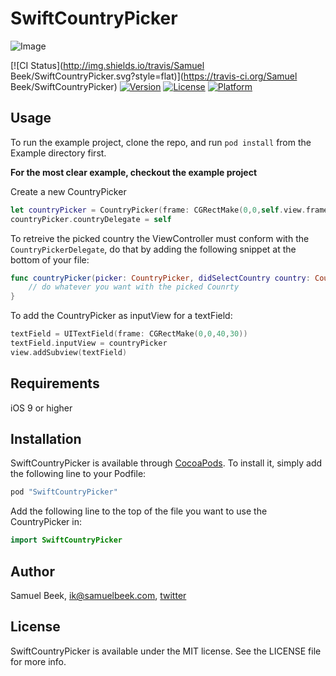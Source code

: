 # SwiftCountryPicker

![Image](http://i.imgur.com/ZGjTtoX.png)

[![CI Status](http://img.shields.io/travis/Samuel Beek/SwiftCountryPicker.svg?style=flat)](https://travis-ci.org/Samuel Beek/SwiftCountryPicker)
[![Version](https://img.shields.io/cocoapods/v/SwiftCountryPicker.svg?style=flat)](http://cocoapods.org/pods/SwiftCountryPicker)
[![License](https://img.shields.io/cocoapods/l/SwiftCountryPicker.svg?style=flat)](http://cocoapods.org/pods/SwiftCountryPicker)
[![Platform](https://img.shields.io/cocoapods/p/SwiftCountryPicker.svg?style=flat)](http://cocoapods.org/pods/SwiftCountryPicker)

## Usage

To run the example project, clone the repo, and run `pod install` from the Example directory first.

**For the most clear example, checkout the example project**

Create a new CountryPicker 

```swift
let countryPicker = CountryPicker(frame: CGRectMake(0,0,self.view.frame.size.width, 216))
countryPicker.countryDelegate = self
```

To retreive the picked country the ViewController must conform with the `CountryPickerDelegate`, do that by adding the following snippet at the bottom of your file: 

```swift
func countryPicker(picker: CountryPicker, didSelectCountry country: Country) {
	// do whatever you want with the picked Counrty
}

```

To add the CountryPicker as inputView for a textField:

```swift
textField = UITextField(frame: CGRectMake(0,0,40,30))
textField.inputView = countryPicker
view.addSubview(textField)

```

## Requirements
iOS 9 or higher

## Installation

SwiftCountryPicker is available through [CocoaPods](http://cocoapods.org). To install
it, simply add the following line to your Podfile:

```ruby
pod "SwiftCountryPicker"
```

Add the following line to the top of the file you want to use the CountryPicker in:

```swift
import SwiftCountryPicker 
``` 


## Author

Samuel Beek, ik@samuelbeek.com, [twitter](http://twitter.com/samuelbeek)

## License

SwiftCountryPicker is available under the MIT license. See the LICENSE file for more info.
